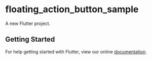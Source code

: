 # floating_action_button_sample

A new Flutter project.

## Getting Started

For help getting started with Flutter, view our online
[documentation](https://flutter.io/).
